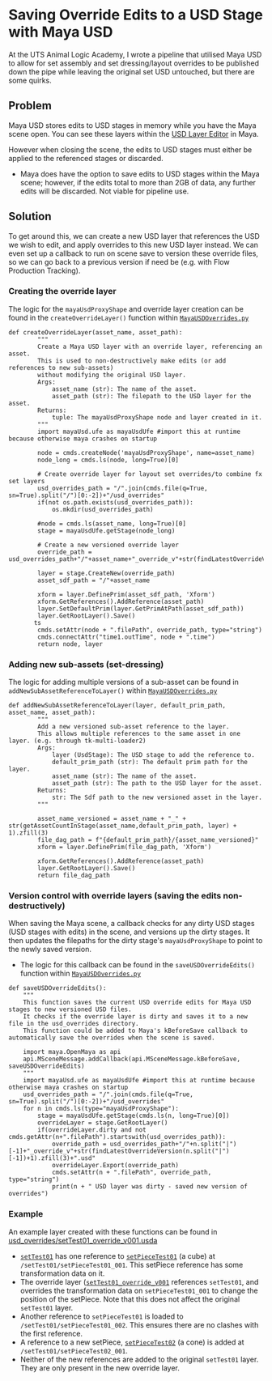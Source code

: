 # Saving Override Edits to a USD Stage with Maya USD

At the UTS Animal Logic Academy, I wrote a pipeline that utilised Maya USD to allow for set assembly and set dressing/layout overrides to be published down the pipe while leaving the original set USD untouched, but there are some quirks.
## Problem
Maya USD stores edits to USD stages in memory while you have the Maya scene open. You can see these layers within the [USD Layer Editor](https://help.autodesk.com/view/MAYAUL/2025/ENU/?guid=GUID-4FAD73CA-E775-4009-9DCB-3BC6792C465E) in Maya. 

However when closing the scene, the edits to USD stages must either be applied to the referenced stages or discarded.
- Maya does have the option to save edits to USD stages within the Maya scene; however, if the edits total to more than 2GB of data, any further edits will be discarded. Not viable for pipeline use.
## Solution
To get around this, we can create a new USD layer that references the USD we wish to edit, and apply overrides to this new USD layer instead. We can even set up a callback to run on scene save to version these override files, so we can go back to a previous version if need be (e.g. with Flow Production Tracking).

### Creating the override layer
The logic for the `mayaUsdProxyShape` and override layer creation can be found in the `createOverrideLayer()` function within [`MayaUSDOverrides.py`](./MayaUSDOverrides.py)
```
def createOverrideLayer(asset_name, asset_path):
        """
        Create a Maya USD layer with an override layer, referencing an asset. 
        This is used to non-destructively make edits (or add references to new sub-assets)
        without modifying the original USD layer.
        Args:
            asset_name (str): The name of the asset.
            asset_path (str): The filepath to the USD layer for the asset.
        Returns:
            tuple: The mayaUsdProxyShape node and layer created in it.
        """
        import mayaUsd.ufe as mayaUsdUfe #import this at runtime because otherwise maya crashes on startup

        node = cmds.createNode('mayaUsdProxyShape', name=asset_name)
        node_long = cmds.ls(node, long=True)[0]
        
        # Create override layer for layout set overrides/to combine fx set layers
        usd_overrides_path = "/".join(cmds.file(q=True, sn=True).split("/")[0:-2])+"/usd_overrides"
        if(not os.path.exists(usd_overrides_path)):
            os.mkdir(usd_overrides_path)

        #node = cmds.ls(asset_name, long=True)[0]
        stage = mayaUsdUfe.getStage(node_long)

        # Create a new versioned override layer
        override_path = usd_overrides_path+"/"+asset_name+"_override_v"+str(findLatestOverrideVersion(asset_name)+1).zfill(3)+".usda"
        
        layer = stage.CreateNew(override_path)
        asset_sdf_path = "/"+asset_name

        xform = layer.DefinePrim(asset_sdf_path, 'Xform')
        xform.GetReferences().AddReference(asset_path)
        layer.SetDefaultPrim(layer.GetPrimAtPath(asset_sdf_path))
        layer.GetRootLayer().Save()
       ts 
        cmds.setAttr(node + ".filePath", override_path, type="string")
        cmds.connectAttr("time1.outTime", node + ".time")
        return node, layer
```

### Adding new sub-assets (set-dressing)
The logic for adding multiple versions of a sub-asset can be found in `addNewSubAssetReferenceToLayer()` within [`MayaUSDOverrides.py`](./MayaUSDOverrides.py)

```
def addNewSubAssetReferenceToLayer(layer, default_prim_path, asset_name, asset_path):
        """
        Add a new versioned sub-asset reference to the layer.
        This allows multiple references to the same asset in one layer. (e.g. through tk-multi-loader2)
        Args:
            layer (UsdStage): The USD stage to add the reference to.
            default_prim_path (str): The default prim path for the layer.
            asset_name (str): The name of the asset.
            asset_path (str): The path to the USD layer for the asset.
        Returns:
            str: The Sdf path to the new versioned asset in the layer.
        """

        asset_name_versioned = asset_name + "_" + str(getAssetCountInStage(asset_name,default_prim_path, layer) + 1).zfill(3)
        file_dag_path = f"{default_prim_path}/{asset_name_versioned}"
        xform = layer.DefinePrim(file_dag_path, 'Xform')

        xform.GetReferences().AddReference(asset_path)
        layer.GetRootLayer().Save()
        return file_dag_path
```

### Version control with override layers (saving the edits non-destructively)
When saving the Maya scene, a callback checks for any dirty USD stages (USD stages with edits) in the scene, and versions up the dirty stages. It then updates the filepaths for the dirty stage's `mayaUsdProxyShape` to point to the newly saved version.
* The logic for this callback can be found in the `saveUSDOverrideEdits()` function within [`MayaUSDOverrides.py`](./MayaUSDOverrides.py)
```
def saveUSDOverrideEdits():
    """
    This function saves the current USD override edits for Maya USD stages to new versioned USD files.
    It checks if the override layer is dirty and saves it to a new file in the usd_overrides directory.
    This function could be added to Maya's kBeforeSave callback to automatically save the overrides when the scene is saved.

    import maya.OpenMaya as api
    api.MSceneMessage.addCallback(api.MSceneMessage.kBeforeSave, saveUSDOverrideEdits)
    """
    import mayaUsd.ufe as mayaUsdUfe #import this at runtime because otherwise maya crashes on startup
    usd_overrides_path = "/".join(cmds.file(q=True, sn=True).split("/")[0:-2])+"/usd_overrides"
    for n in cmds.ls(type="mayaUsdProxyShape"):
        stage = mayaUsdUfe.getStage(cmds.ls(n, long=True)[0])
        overrideLayer = stage.GetRootLayer()
        if(overrideLayer.dirty and not cmds.getAttr(n+".filePath").startswith(usd_overrides_path)):
            override_path = usd_overrides_path+"/"+n.split("|")[-1]+"_override_v"+str(findLatestOverrideVersion(n.split("|")[-1])+1).zfill(3)+".usd"
            overrideLayer.Export(override_path)
            cmds.setAttr(n + ".filePath", override_path, type="string")
            print(n + " USD layer was dirty - saved new version of overrides")
```

### Example
An example layer created with these functions can be found in [usd_overrides/setTest01_override_v001.usda](./usd_overrides/setTest01_override_v001.usda)

* [`setTest01`](./setTest01.usda) has one reference to [`setPieceTest01`](./setPieceTest01.usda) (a cube) at `/setTest01/setPieceTest01_001`. This setPiece reference has some transformation data on it.
* The override layer ([`setTest01_override_v001`](./usd_overrides/setTest01_override_v001.usda) references `setTest01`, and overrides the transformation data on `setPieceTest01_001` to change the position of the setPiece. Note that this does not affect the original `setTest01` layer.
* Another reference to `setPieceTest01` is loaded to `/setTest01/setPieceTest01_002`. This ensures there are no clashes with the first reference.
* A reference to a new setPiece, [`setPieceTest02`](./setPieceTest02.usda) (a cone) is added at `/setTest01/setPieceTest02_001`.
* Neither of the new references are added to the original `setTest01` layer. They are only present in the new override layer.
